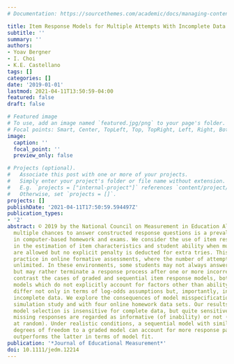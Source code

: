 ```yaml
---
# Documentation: https://sourcethemes.com/academic/docs/managing-content/

title: Item Response Models for Multiple Attempts With Incomplete Data
subtitle: ''
summary: ''
authors:
- Yoav Bergner
- I. Choi
- K.E. Castellano
tags: []
categories: []
date: '2019-01-01'
lastmod: 2021-04-11T13:50:59-04:00
featured: false
draft: false

# Featured image
# To use, add an image named `featured.jpg/png` to your page's folder.
# Focal points: Smart, Center, TopLeft, Top, TopRight, Left, Right, BottomLeft, Bottom, BottomRight.
image:
  caption: ''
  focal_point: ''
  preview_only: false

# Projects (optional).
#   Associate this post with one or more of your projects.
#   Simply enter your project's folder or file name without extension.
#   E.g. `projects = ["internal-project"]` references `content/project/deep-learning/index.md`.
#   Otherwise, set `projects = []`.
projects: []
publishDate: '2021-04-11T17:50:59.594497Z'
publication_types:
- '2'
abstract: © 2019 by the National Council on Measurement in Education Allowance for
  multiple chances to answer constructed response questions is a prevalent feature
  in computer-based homework and exams. We consider the use of item response theory
  in the estimation of item characteristics and student ability when multiple attempts
  are allowed but no explicit penalty is deducted for extra tries. This is common
  practice in online formative assessments, where the number of attempts is often
  unlimited. In these environments, some students may not always answer-until-correct,
  but may rather terminate a response process after one or more incorrect tries. We
  contrast the cases of graded and sequential item response models, both unidimensional
  models which do not explicitly account for factors other than ability. These approaches
  differ not only in terms of log-odds assumptions but, importantly, in terms of handling
  incomplete data. We explore the consequences of model misspecification through a
  simulation study and with four online homework data sets. Our results suggest that
  model selection is insensitive for complete data, but quite sensitive to whether
  missing responses are regarded as informative (of inability) or not (e.g., missing
  at random). Under realistic conditions, a sequential model with similar parametric
  degrees of freedom to a graded model can account for more response patterns and
  outperforms the latter in terms of model fit.
publication: '*Journal of Educational Measurement*'
doi: 10.1111/jedm.12214
---
```


